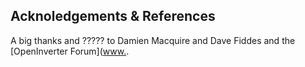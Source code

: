 


## Acknoledgements & References

A big thanks and ????? to Damien Macquire and Dave Fiddes and the [OpenInverter Forum]([www.](https://openinverter.org/forum/).

